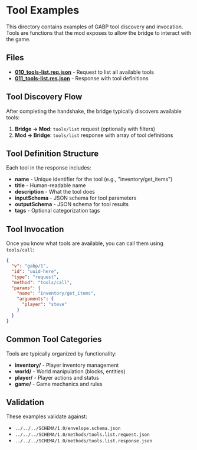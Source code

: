 # Tool Examples

This directory contains examples of GABP tool discovery and invocation. Tools are functions that the mod exposes to allow the bridge to interact with the game.

## Files

- **[010_tools-list.req.json](010_tools-list.req.json)** - Request to list all available tools
- **[011_tools-list.res.json](011_tools-list.res.json)** - Response with tool definitions

## Tool Discovery Flow

After completing the handshake, the bridge typically discovers available tools:

1. **Bridge → Mod**: `tools/list` request (optionally with filters)
2. **Mod → Bridge**: `tools/list` response with array of tool definitions

## Tool Definition Structure

Each tool in the response includes:
- **name** - Unique identifier for the tool (e.g., "inventory/get_items")
- **title** - Human-readable name
- **description** - What the tool does
- **inputSchema** - JSON schema for tool parameters
- **outputSchema** - JSON schema for tool results
- **tags** - Optional categorization tags

## Tool Invocation

Once you know what tools are available, you can call them using `tools/call`:

```json
{
  "v": "gabp/1",
  "id": "uuid-here",
  "type": "request", 
  "method": "tools/call",
  "params": {
    "name": "inventory/get_items",
    "arguments": {
      "player": "steve"
    }
  }
}
```

## Common Tool Categories

Tools are typically organized by functionality:
- **inventory/** - Player inventory management
- **world/** - World manipulation (blocks, entities)
- **player/** - Player actions and status
- **game/** - Game mechanics and rules

## Validation

These examples validate against:
- `../../../SCHEMA/1.0/envelope.schema.json`
- `../../../SCHEMA/1.0/methods/tools.list.request.json`
- `../../../SCHEMA/1.0/methods/tools.list.response.json`